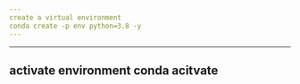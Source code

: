 ```yaml
---
create a virtual environment
conda create -p env python=3.8 -y
---
```


---
activate environment
conda acitvate
---

